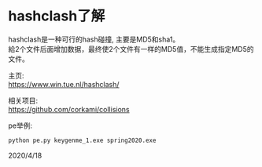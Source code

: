 # hashclash了解

hashclash是一种可行的hash碰撞, 主要是MD5和sha1。  
給2个文件后面增加数据，最终使2个文件有一样的MD5值，不能生成指定MD5的文件。  

主页:  
https://www.win.tue.nl/hashclash/  

相关项目:  
https://github.com/corkami/collisions  

pe举例:  
```r
python pe.py keygenme_1.exe spring2020.exe
```


2020/4/18  
